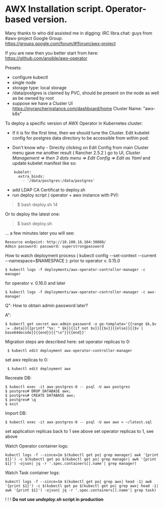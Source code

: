 # AWX Installation script. Operator-based version.
Many thanks to who did assisted me in digging:
IRC libra.chat: guys from #awx-project 
Google Group: https://groups.google.com/forum/#!forum/awx-project

If you are new then you better start from here: https://github.com/ansible/awx-operator

Presets:
- configure kubectl
- single node
- storage type: local storage
- /data/postgres is claimed by PVC, should be present on the node as well as be owned by root
- suppose we have a Cluster UI https://myrancherinstance.com/dashboard/home    Cluster Name: "awx-k8s"

To deploy a specific version of AWX Operator in Kubernetes cluster:

- If it is for the first time, then we should tune the Cluster.
Edit kubelet config for postgres data directory to be accessible from within pod:
* Don't know why - Directly clicking on Edit Config from main Cluster menu gave me another result ( Rancher 2.5.2 )
 go to UI, _Cluster Management => then 3 dots menu => Edit Config => Edit as Yaml_ and update kubelet manifest like so:

```
    kubelet:
      extra_binds:
        - '/data/postgres:/data/postgres'
```

- add LDAP CA Certificat to deploy.sh
- run deploy script ( operator + awx instance with PV):

> $ bash deploy.sh 14

Or to deploy the latest one:

> $ bash deploy.sh

... a few minutes later you will see:

```
Resource endpoint: http://10.100.16.104:30080/
Admin password: password: superstrongpassword
```

How to watch deployment process ( kubectl config --set-context --current --namespace=$NAMESPACE ):
prior to operator v. 0.15.0

```
$ kubectl logs -f deployments/awx-operator-controller-manager -c manager 
```

for operator v. 0.16.0 and later

```
$ kubectl logs -f deployments/awx-operator-controller-manager -c awx-manager 
```

Q": How to obtain admin password later?

A":
```
$ kubectl get secret awx-admin-password -o go-template='{{range $k,$v := .data}}{{printf "%s: " $k}}{{if not $v}}{{$v}}{{else}}{{$v | base64decode}}{{end}}{{"\n"}}{{end}}'
```

Migration steps are described here: 
set operator replicas to 0:
```
 $ kubectl edit deployment awx-operator-controller-manager
```

set awx replicas to 0:
```
 $ kubectl edit deployment awx
```

Recreate DB:
```
$ kubectl exec -it awx-postgres-0 -- psql -U awx postgres
$ postgres# DROP DATABASE awx;
$ postgres# CREATE DATABASE awx;
$ postgres# \q
$ exit
```

Import DB:
```
$ kubectl exec -it awx-postgres-0 -- psql -U awx awx < ~/latest.sql
```

set application replicas back to 1 see above
set operator replicas to 1, see above

Watch Operator container logs:
```
kubectl logs -f --since=1m $(kubectl get po| grep manager| awk '{print $1}') -c $(kubectl get po $(kubectl get po| grep manager| awk '{print $1}') -ojson| jq -r '.spec.containers[].name'| grep manager)
```

Watch Task container logs:
```
kubectl logs -f --since=1m $(kubectl get po| grep awx| head -1| awk '{print $1}') -c $(kubectl get po $(kubectl get po| grep awx| head -1| awk '{print $1}') -ojson| jq -r '.spec.containers[].name'| grep task)
```

! ! ! __Do not use *undeploy.sh* script in production__
